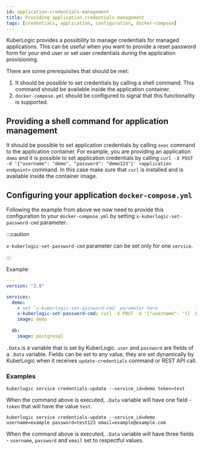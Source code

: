 ```yaml
---
id: application-credentials-management
title: Providing application credentials management
tags: [credentials, application, configuration, docker-compose]
---
```

KuberLogic provides a possibility to manage credentials for managed applications.
This can be useful when you want to provide a reset password form for your end user or set user credentials during the application provisioning.

There are some prerequisites that should be met:
1. It should be possible to set credentials by calling a shell command. This command should be available inside the application container.
2. `docker-compose.yml` should be configured to signal that this functionality is supported.

## Providing a shell command for application management
It should be possible to set application credentials by calling `exec` command to the application container.
For example, you are providing an application `demo` and it is possible to set application credentials by calling `curl -X POST -d '{"username": "demo", "password": "demo123"}' <application endpoint>` command.
In this case make sure that `curl` is installed and is available inside the container image.

## Configuring your application `docker-compose.yml`
Following the example from above we now need to provide this configuration to your `docker-compose.yml` by setting `x-kuberlogic-set-password-cmd` parameter.

:::caution

`x-kuberlogic-set-password-cmd` parameter can be set only for one `service`.

:::

Example:
```yaml
---
version: "3.9"

services:
  demo:
    # set `x-kuberlogic-set-password-cmd` parameter here
    x-kuberlogic-set-password-cmd: curl -X POST -d '{"username": "{{ .Data.user }}", "password": {{ .Data.password }}}' <application endpoint>
    image: demo
    
  db:
    image: postgresql
```

`.Data` is a variable that is set by KuberLogic. `user` and `password` are fields of a `.Data` variable.
Fields can be set to any value, they are set dynamically by KuberLogic when it receives `update-credentials` command or REST API call.


### Examples
```shell
kuberlogic service credentials-update --service_id=demo token=test
```
When the command above is executed, `.Data` variable will have one field - `token` that will have the value `test`.

```shell
kuberlogic service credentials-update --service_id=demo username=example password=test123 email=example@example.com
```
When the command above is executed, `.Data` variable will have three fields - `username`, `password` and `email` set to respectful values.
